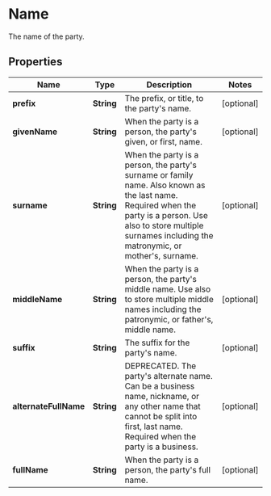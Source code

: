 

# Name

The name of the party.

## Properties

| Name | Type | Description | Notes |
|------------ | ------------- | ------------- | -------------|
|**prefix** | **String** | The prefix, or title, to the party&#39;s name. |  [optional] |
|**givenName** | **String** | When the party is a person, the party&#39;s given, or first, name. |  [optional] |
|**surname** | **String** | When the party is a person, the party&#39;s surname or family name. Also known as the last name. Required when the party is a person. Use also to store multiple surnames including the matronymic, or mother&#39;s, surname. |  [optional] |
|**middleName** | **String** | When the party is a person, the party&#39;s middle name. Use also to store multiple middle names including the patronymic, or father&#39;s, middle name. |  [optional] |
|**suffix** | **String** | The suffix for the party&#39;s name. |  [optional] |
|**alternateFullName** | **String** | DEPRECATED. The party&#39;s alternate name. Can be a business name, nickname, or any other name that cannot be split into first, last name. Required when the party is a business. |  [optional] |
|**fullName** | **String** | When the party is a person, the party&#39;s full name. |  [optional] |



